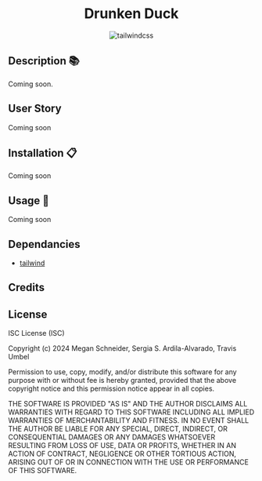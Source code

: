 <h1 align="center">Drunken Duck</h1>

<div style= "text-align: center">

![tailwindcss](https://img.shields.io/badge/tailwindcss-%2338B2AC?style=for-the-badge&logo=tailwind-css&labelColor=black)


</div>

## Description 📚

Coming soon.


## User Story

Coming soon

## Installation 📋

Coming soon

## Usage 🏁

Coming soon

## Dependancies

- [tailwind](https://tailwindui.com/)


## Credits



## License

ISC License (ISC)

Copyright (c) 2024 Megan Schneider, Sergia S. Ardila-Alvarado, Travis Umbel

Permission to use, copy, modify, and/or distribute this software for any purpose with or without fee is hereby granted, provided that the above copyright notice and this permission notice appear in all copies.

THE SOFTWARE IS PROVIDED "AS IS" AND THE AUTHOR DISCLAIMS ALL WARRANTIES WITH REGARD TO THIS SOFTWARE INCLUDING ALL IMPLIED WARRANTIES OF MERCHANTABILITY AND FITNESS. IN NO EVENT SHALL THE AUTHOR BE LIABLE FOR ANY SPECIAL, DIRECT, INDIRECT, OR CONSEQUENTIAL DAMAGES OR ANY DAMAGES WHATSOEVER RESULTING FROM LOSS OF USE, DATA OR PROFITS, WHETHER IN AN ACTION OF CONTRACT, NEGLIGENCE OR OTHER TORTIOUS ACTION, ARISING OUT OF OR IN CONNECTION WITH THE USE OR PERFORMANCE OF THIS SOFTWARE.
